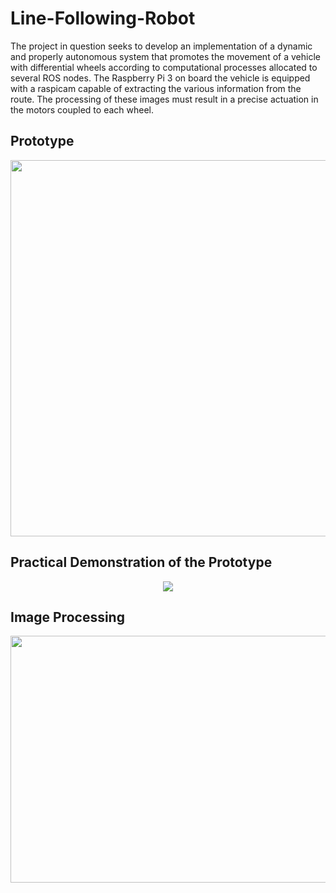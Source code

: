 # Line-Following-Robot
The project in question seeks to develop an implementation of a dynamic and properly autonomous system that promotes the movement of a vehicle with differential wheels according to computational processes allocated to several ROS nodes. The Raspberry Pi 3 on board the vehicle is equipped with a raspicam capable of extracting the various information from the route. The processing of these images must result in a precise actuation in the motors coupled to each wheel.

## Prototype
<p align="center">
<img src="https://user-images.githubusercontent.com/72403325/167471181-b0e6311e-2455-417d-816e-38ccdcce8670.png" data-canonical-src="https://user-images.githubusercontent.com/72403325/167471181-b0e6311e-2455-417d-816e-38ccdcce8670.png" width="699" height="602" />
</p>

## Practical Demonstration of the Prototype
<p align="center">
<img src="take_1_agv_map.gif" data-canonical-src="take_1_agv_map.gif"
</p>

## Image Processing
<p align="center">
<img src="https://user-images.githubusercontent.com/72403325/167475443-dde1c7c7-882d-44be-9964-44d7e4cf7693.png" data-canonical-src="https://user-images.githubusercontent.com/72403325/167475443-dde1c7c7-882d-44be-9964-44d7e4cf7693.png" width="528" height="395" />
</p>

<p align="center">
 <source src="/Takes/Image_processing.mp4" type="Takes/Image_processing.mp4" width="528" height="395" />
</p>


